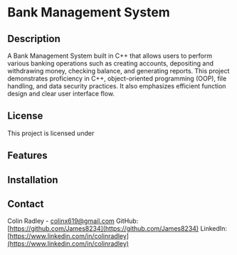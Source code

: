 # Bank Management System

## Description
A Bank Management System built in C++ that allows users to perform various banking operations such as creating accounts, depositing and withdrawing money, 
checking balance, and generating reports. This project demonstrates proficiency in C++, object-oriented programming (OOP), file handling, and data security 
practices. It also emphasizes efficient function design and clear user interface flow.

## License
This project is licensed under

## Features

## Installation

## Contact
Colin Radley - colinx619@gmail.com
GitHub: [https://github.com/James8234](https://github.com/James8234)
LinkedIn: [https://www.linkedin.com/in/colinradley](https://www.linkedin.com/in/colinradley)
